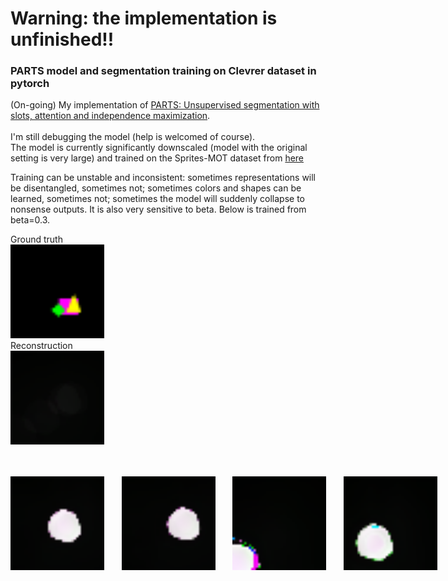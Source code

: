 # Warning: the implementation is unfinished!! 
### PARTS model and segmentation training on Clevrer dataset in pytorch
(On-going) My implementation of [PARTS: Unsupervised segmentation with slots, attention and independence maximization](https://openaccess.thecvf.com/content/ICCV2021/papers/Zoran_PARTS_Unsupervised_Segmentation_With_Slots_Attention_and_Independence_Maximization_ICCV_2021_paper.pdf).
<br/><br/>
I'm still debugging the model (help is welcomed of course). \
The model is currently significantly downscaled (model with the original setting is very large) and trained on the Sprites-MOT dataset from [here](https://github.com/ecker-lab/object-centric-representation-benchmark)

Training can be unstable and inconsistent: sometimes representations will be disentangled, sometimes not; sometimes colors and shapes can be learned, sometimes not; sometimes the model will suddenly collapse to nonsense outputs. It is also very sensitive to beta. Below is trained from beta=0.3. 

<div>Ground truth<br/><img width="150" alt="" src="/images/gt1.gif"></div>  <nobr/> <div>Reconstruction<br/><img width="150" alt="" src="/images/recon1.gif"></div><br/><br/>


<img width="150" alt="" src="/images/0_1.gif"> &nbsp;&nbsp;&nbsp;&nbsp;&nbsp; <img width="150" alt="" src="/images/1_1.gif"> &nbsp;&nbsp;&nbsp;&nbsp;&nbsp; <img width="150" alt="" src="/images/2_1.gif"> &nbsp;&nbsp;&nbsp;&nbsp;&nbsp; <img width="150" alt="" src="/images/3_1.gif">
